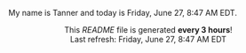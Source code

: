 My name is Tanner and today is Friday, June 27, 8:47 AM EDT.

<p align="center">This <i>README</i> file is generated <b>every 3 hours</b>!</br>Last refresh: Friday, June 27, 8:47 AM EDT<br /></p>
